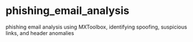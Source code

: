 # phishing_email_analysis
phishing email analysis using MXToolbox, identifying spoofing, suspicious links, and header anomalies
